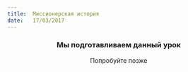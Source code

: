 ```yaml
---
title:  Миссионерская история
date:   17/03/2017
---
```


### <center>Мы подготавливаем данный урок</center>
<center>Попробуйте позже</center>